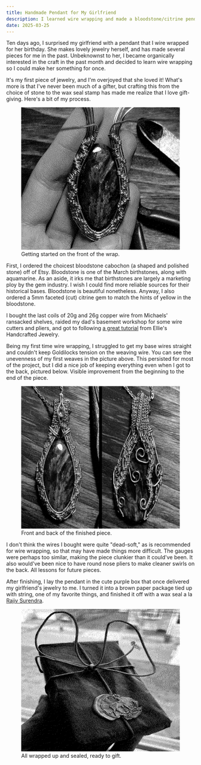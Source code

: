 ```yaml
---
title: Handmade Pendant for My Girlfriend
description: I learned wire wrapping and made a bloodstone/citrine pendant for my girlfriend.
date: 2025-03-25
---
```


<span class="dc">T</span>en days ago, I surprised my girlfriend with a pendant that I wire wrapped for her birthday. She makes lovely jewelry herself, and has made several pieces for me in the past. Unbeknownst to her, I became organically interested in the craft in the past month and decided to learn wire wrapping so I could make her something for once.

It's my first piece of jewelry, and I'm overjoyed that she loved it! What's more is that I've never been much of a gifter, but crafting this from the choice of stone to the wax seal stamp has made me realize that I love gift-giving. Here's a bit of my process.

<figure><img src="assets/pendant/pendant-1.png" width="624" height="381" alt="Black and white, wire wrapped loosely around a stone."><figcaption>Getting started on the front of the wrap.</figcaption></figure>

First, I ordered the choicest bloodstone cabochon (a shaped and polished stone) off of Etsy. Bloodstone is one of the March birthstones, along with aquamarine. As an aside, it irks me that birthstones are largely a marketing ploy by the gem industry. I wish I could find more reliable sources for their historical bases. Bloodstone is beautiful nonetheless. Anyway, I also ordered a 5mm faceted (cut) citrine gem to match the hints of yellow in the bloodstone. 

I bought the last coils of 20g and 26g copper wire from Michaels' ransacked shelves, raided my dad's basement workshop for some wire cutters and pliers, and got to following [a great tutorial](https://www.youtube.com/watch?v=7YLAEE0fHpE) from Ellie's Handcrafted Jewelry.

Being my first time wire wrapping, I struggled to get my base wires straight and couldn't keep Goldilocks tension on the weaving wire. You can see the unevenness of my first weaves in the picture above. This persisted for most of the project, but I did a nice job of keeping everything even when I got to the back, pictured below. Visible improvement from the beginning to the end of the piece.

<figure><img src="assets/pendant/pendant-2.png" width="624" height="381" alt="Black and white, front and back of finished wire wrapped pendant."><figcaption>Front and back of the finished piece.</figcaption></figure>

I don't think the wires I bought were quite "dead-soft," as is recommended for wire wrapping, so that may have made things more difficult. The gauges were perhaps too similar, making the piece clunkier than it could've been. It also would've been nice to have round nose pliers to make cleaner swirls on the back. All lessons for future pieces.

After finishing, I lay the pendant in the cute purple box that once delivered my girlfriend's jewelry to me. I turned it into a brown paper package tied up with string, one of my favorite things, and finished it off with a wax seal a la [Rajiv Surendra](https://www.youtube.com/watch?v=vm3dR4jhImU).

<figure><img src="assets/pendant/pendant-3.png" width="624" height="381" alt="Black and white, gift box wrapped in brown paper, tied with string, and wax sealed with a deer stamp."><figcaption>All wrapped up and sealed, ready to gift.</figcaption></figure>

